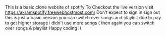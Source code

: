 This is a basic clone website of spotify 
To Checkout the live version visit https://akramspotify.freewebhostmost.com/ 
Don't expect to sign in sign out this is just a basic version you can switch over songs and playlist 
due to pay to get higher storage i didn't use more songs ( then again you can switch over songs & playlist Happy coding !) 

